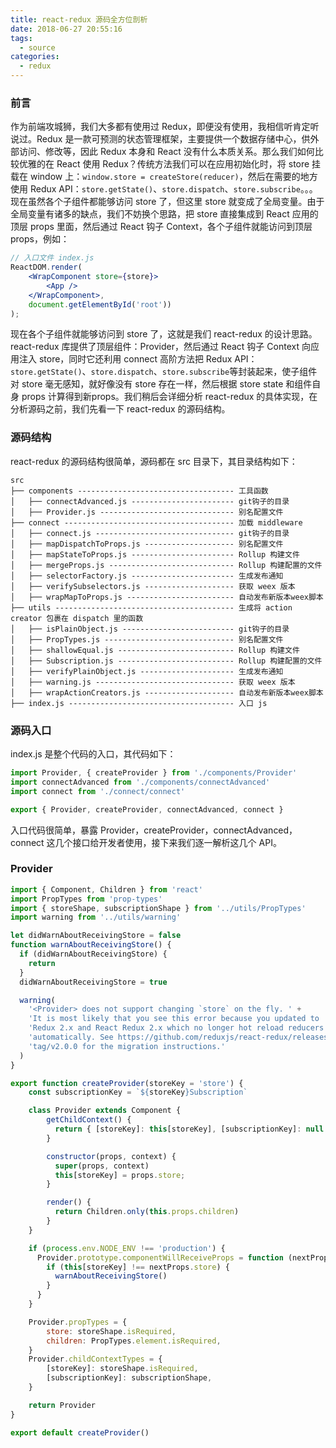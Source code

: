 ```yaml
---
title: react-redux 源码全方位剖析
date: 2018-06-27 20:55:16
tags:
  - source
categories:
  - redux
---
```


### 前言
作为前端攻城狮，我们大多都有使用过 Redux，即便没有使用，我相信听肯定听说过。Redux 是一款可预测的状态管理框架，主要提供一个数据存储中心，供外部访问、修改等，因此 Redux 本身和 React 没有什么本质关系。那么我们如何比较优雅的在 React 使用 Redux？传统方法我们可以在应用初始化时，将 store 挂载在 window 上：`window.store = createStore(reducer)`，然后在需要的地方使用 Redux API：`store.getState()`、`store.dispatch`、`store.subscribe`。。。现在虽然各个子组件都能够访问 store 了，但这里 store 就变成了全局变量。由于全局变量有诸多的缺点，我们不妨换个思路，把 store 直接集成到 React 应用的顶层 props 里面，然后通过 React 钩子 Context，各个子组件就能访问到顶层 props，例如：
``` jsx
// 入口文件 index.js
ReactDOM.render(
	<WrapComponent store={store}>
		<App />
	</WrapComponent>,
	document.getElementById('root'))
);
```
现在各个子组件就能够访问到 store 了，这就是我们 react-redux 的设计思路。react-redux 库提供了顶层组件：Provider，然后通过 React 钩子 Context 向应用注入 store，同时它还利用 connect 高阶方法把 Redux API：`store.getState()`、`store.dispatch`、`store.subscribe`等封装起来，使子组件对 store 毫无感知，就好像没有 store 存在一样，然后根据 store state 和组件自身 props 计算得到新props。我们稍后会详细分析 react-redux 的具体实现，在分析源码之前，我们先看一下 react-redux 的源码结构。

### 源码结构
react-redux 的源码结构很简单，源码都在 src 目录下，其目录结构如下：
``` 
src
├── components ----------------------------------- 工具函数
│   ├── connectAdvanced.js ----------------------- git钩子的目录
│   ├── Provider.js ------------------------------ 别名配置文件
├── connect -------------------------------------- 加载 middleware
│   ├── connect.js ------------------------------- git钩子的目录
│   ├── mapDispatchToProps.js -------------------- 别名配置文件
│   ├── mapStateToProps.js ----------------------- Rollup 构建文件
│   ├── mergeProps.js ---------------------------- Rollup 构建配置的文件
│   ├── selectorFactory.js ----------------------- 生成发布通知
│   ├── verifySubselectors.js -------------------- 获取 weex 版本
│   ├── wrapMapToProps.js ------------------------ 自动发布新版本weex脚本
├── utils ---------------------------------------- 生成将 action creator 包裹在 dispatch 里的函数
│   ├── isPlainObject.js ------------------------- git钩子的目录
│   ├── PropTypes.js ----------------------------- 别名配置文件
│   ├── shallowEqual.js -------------------------- Rollup 构建文件
│   ├── Subscription.js -------------------------- Rollup 构建配置的文件
│   ├── verifyPlainObject.js --------------------- 生成发布通知
│   ├── warning.js ------------------------------- 获取 weex 版本
│   ├── wrapActionCreators.js -------------------- 自动发布新版本weex脚本
├── index.js ------------------------------------- 入口 js
```
### 源码入口
index.js 是整个代码的入口，其代码如下：
``` js
import Provider, { createProvider } from './components/Provider'
import connectAdvanced from './components/connectAdvanced'
import connect from './connect/connect'

export { Provider, createProvider, connectAdvanced, connect }
```
入口代码很简单，暴露 Provider，createProvider，connectAdvanced，connect 这几个接口给开发者使用，接下来我们逐一解析这几个 API。

### Provider
``` js
import { Component, Children } from 'react'
import PropTypes from 'prop-types'
import { storeShape, subscriptionShape } from '../utils/PropTypes'
import warning from '../utils/warning'

let didWarnAboutReceivingStore = false
function warnAboutReceivingStore() {
  if (didWarnAboutReceivingStore) {
    return
  }
  didWarnAboutReceivingStore = true

  warning(
    '<Provider> does not support changing `store` on the fly. ' +
    'It is most likely that you see this error because you updated to ' +
    'Redux 2.x and React Redux 2.x which no longer hot reload reducers ' +
    'automatically. See https://github.com/reduxjs/react-redux/releases/' +
    'tag/v2.0.0 for the migration instructions.'
  )
}

export function createProvider(storeKey = 'store') {
    const subscriptionKey = `${storeKey}Subscription`

    class Provider extends Component {
        getChildContext() {
          return { [storeKey]: this[storeKey], [subscriptionKey]: null }
        }

        constructor(props, context) {
          super(props, context)
          this[storeKey] = props.store;
        }

        render() {
          return Children.only(this.props.children)
        }
    }

    if (process.env.NODE_ENV !== 'production') {
      Provider.prototype.componentWillReceiveProps = function (nextProps) {
        if (this[storeKey] !== nextProps.store) {
          warnAboutReceivingStore()
        }
      }
    }

    Provider.propTypes = {
        store: storeShape.isRequired,
        children: PropTypes.element.isRequired,
    }
    Provider.childContextTypes = {
        [storeKey]: storeShape.isRequired,
        [subscriptionKey]: subscriptionShape,
    }

    return Provider
}

export default createProvider()
```


